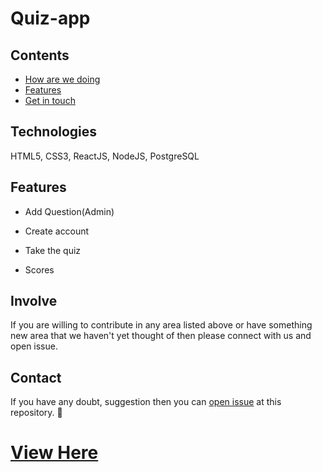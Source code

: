 # Quiz-app
## Contents

- [How are we doing](#technologies)
- [Features](#features)
- [Get in touch](#contact)

## Technologies 

  HTML5, CSS3, ReactJS, NodeJS, PostgreSQL

## Features

- Add Question(Admin)

- Create account

- Take the quiz

- Scores

## Involve

If you are willing to contribute in any area listed above or have something new area that we haven't yet thought of then please connect with us and open issue.


## Contact

If you have any doubt, suggestion then you can [open issue](HTTPS://guides.github.com/features/issues/) at this repository. :wave:


# [View Here](https://github.com/jassDev69/Quiz-app/)



